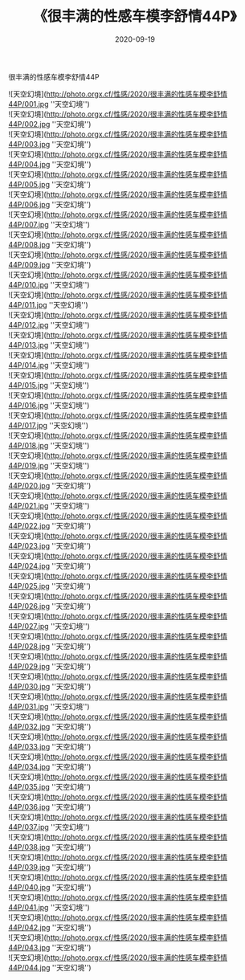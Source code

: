 ﻿---
layout: post
title:  《很丰满的性感车模李舒情44P》
date:   2020-09-19
img: http://photo.orgx.cf/性感/2020/很丰满的性感车模李舒情44P/000.jpg
tags: [美女, 性感, 泳衣]
---

很丰满的性感车模李舒情44P



![天空幻境](http://photo.orgx.cf/性感/2020/很丰满的性感车模李舒情44P/001.jpg ''天空幻境'') <br>
![天空幻境](http://photo.orgx.cf/性感/2020/很丰满的性感车模李舒情44P/002.jpg ''天空幻境'') <br>
![天空幻境](http://photo.orgx.cf/性感/2020/很丰满的性感车模李舒情44P/003.jpg ''天空幻境'') <br>
![天空幻境](http://photo.orgx.cf/性感/2020/很丰满的性感车模李舒情44P/004.jpg ''天空幻境'') <br>
![天空幻境](http://photo.orgx.cf/性感/2020/很丰满的性感车模李舒情44P/005.jpg ''天空幻境'') <br>
![天空幻境](http://photo.orgx.cf/性感/2020/很丰满的性感车模李舒情44P/006.jpg ''天空幻境'') <br>
![天空幻境](http://photo.orgx.cf/性感/2020/很丰满的性感车模李舒情44P/007.jpg ''天空幻境'') <br>
![天空幻境](http://photo.orgx.cf/性感/2020/很丰满的性感车模李舒情44P/008.jpg ''天空幻境'') <br>
![天空幻境](http://photo.orgx.cf/性感/2020/很丰满的性感车模李舒情44P/009.jpg ''天空幻境'') <br>
![天空幻境](http://photo.orgx.cf/性感/2020/很丰满的性感车模李舒情44P/010.jpg ''天空幻境'') <br>
![天空幻境](http://photo.orgx.cf/性感/2020/很丰满的性感车模李舒情44P/011.jpg ''天空幻境'') <br>
![天空幻境](http://photo.orgx.cf/性感/2020/很丰满的性感车模李舒情44P/012.jpg ''天空幻境'') <br>
![天空幻境](http://photo.orgx.cf/性感/2020/很丰满的性感车模李舒情44P/013.jpg ''天空幻境'') <br>
![天空幻境](http://photo.orgx.cf/性感/2020/很丰满的性感车模李舒情44P/014.jpg ''天空幻境'') <br>
![天空幻境](http://photo.orgx.cf/性感/2020/很丰满的性感车模李舒情44P/015.jpg ''天空幻境'') <br>
![天空幻境](http://photo.orgx.cf/性感/2020/很丰满的性感车模李舒情44P/016.jpg ''天空幻境'') <br>
![天空幻境](http://photo.orgx.cf/性感/2020/很丰满的性感车模李舒情44P/017.jpg ''天空幻境'') <br>
![天空幻境](http://photo.orgx.cf/性感/2020/很丰满的性感车模李舒情44P/018.jpg ''天空幻境'') <br>
![天空幻境](http://photo.orgx.cf/性感/2020/很丰满的性感车模李舒情44P/019.jpg ''天空幻境'') <br>
![天空幻境](http://photo.orgx.cf/性感/2020/很丰满的性感车模李舒情44P/020.jpg ''天空幻境'') <br>
![天空幻境](http://photo.orgx.cf/性感/2020/很丰满的性感车模李舒情44P/021.jpg ''天空幻境'') <br>
![天空幻境](http://photo.orgx.cf/性感/2020/很丰满的性感车模李舒情44P/022.jpg ''天空幻境'') <br>
![天空幻境](http://photo.orgx.cf/性感/2020/很丰满的性感车模李舒情44P/023.jpg ''天空幻境'') <br>
![天空幻境](http://photo.orgx.cf/性感/2020/很丰满的性感车模李舒情44P/024.jpg ''天空幻境'') <br>
![天空幻境](http://photo.orgx.cf/性感/2020/很丰满的性感车模李舒情44P/025.jpg ''天空幻境'') <br>
![天空幻境](http://photo.orgx.cf/性感/2020/很丰满的性感车模李舒情44P/026.jpg ''天空幻境'') <br>
![天空幻境](http://photo.orgx.cf/性感/2020/很丰满的性感车模李舒情44P/027.jpg ''天空幻境'') <br>
![天空幻境](http://photo.orgx.cf/性感/2020/很丰满的性感车模李舒情44P/028.jpg ''天空幻境'') <br>
![天空幻境](http://photo.orgx.cf/性感/2020/很丰满的性感车模李舒情44P/029.jpg ''天空幻境'') <br>
![天空幻境](http://photo.orgx.cf/性感/2020/很丰满的性感车模李舒情44P/030.jpg ''天空幻境'') <br>
![天空幻境](http://photo.orgx.cf/性感/2020/很丰满的性感车模李舒情44P/031.jpg ''天空幻境'') <br>
![天空幻境](http://photo.orgx.cf/性感/2020/很丰满的性感车模李舒情44P/032.jpg ''天空幻境'') <br>
![天空幻境](http://photo.orgx.cf/性感/2020/很丰满的性感车模李舒情44P/033.jpg ''天空幻境'') <br>
![天空幻境](http://photo.orgx.cf/性感/2020/很丰满的性感车模李舒情44P/034.jpg ''天空幻境'') <br>
![天空幻境](http://photo.orgx.cf/性感/2020/很丰满的性感车模李舒情44P/035.jpg ''天空幻境'') <br>
![天空幻境](http://photo.orgx.cf/性感/2020/很丰满的性感车模李舒情44P/036.jpg ''天空幻境'') <br>
![天空幻境](http://photo.orgx.cf/性感/2020/很丰满的性感车模李舒情44P/037.jpg ''天空幻境'') <br>
![天空幻境](http://photo.orgx.cf/性感/2020/很丰满的性感车模李舒情44P/038.jpg ''天空幻境'') <br>
![天空幻境](http://photo.orgx.cf/性感/2020/很丰满的性感车模李舒情44P/039.jpg ''天空幻境'') <br>
![天空幻境](http://photo.orgx.cf/性感/2020/很丰满的性感车模李舒情44P/040.jpg ''天空幻境'') <br>
![天空幻境](http://photo.orgx.cf/性感/2020/很丰满的性感车模李舒情44P/041.jpg ''天空幻境'') <br>
![天空幻境](http://photo.orgx.cf/性感/2020/很丰满的性感车模李舒情44P/042.jpg ''天空幻境'') <br>
![天空幻境](http://photo.orgx.cf/性感/2020/很丰满的性感车模李舒情44P/043.jpg ''天空幻境'') <br>
![天空幻境](http://photo.orgx.cf/性感/2020/很丰满的性感车模李舒情44P/044.jpg ''天空幻境'') <br>